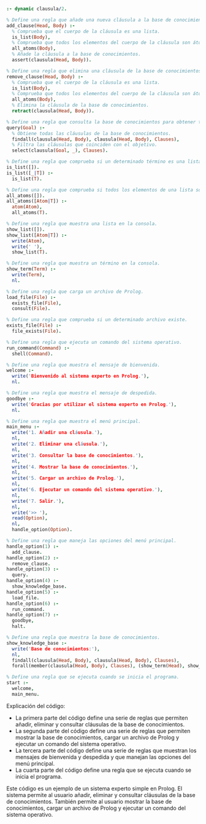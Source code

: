```prolog
:- dynamic clausula/2.

% Define una regla que añade una nueva cláusula a la base de conocimientos.
add_clause(Head, Body) :-
  % Comprueba que el cuerpo de la cláusula es una lista.
  is_list(Body),
  % Comprueba que todos los elementos del cuerpo de la cláusula son átomos.
  all_atoms(Body),
  % Añade la cláusula a la base de conocimientos.
  assert(clausula(Head, Body)).

% Define una regla que elimina una cláusula de la base de conocimientos.
remove_clause(Head, Body) :-
  % Comprueba que el cuerpo de la cláusula es una lista.
  is_list(Body),
  % Comprueba que todos los elementos del cuerpo de la cláusula son átomos.
  all_atoms(Body),
  % Elimina la cláusula de la base de conocimientos.
  retract(clausula(Head, Body)).

% Define una regla que consulta la base de conocimientos para obtener todas las cláusulas que coinciden con un determinado objetivo.
query(Goal) :-
  % Obtiene todas las cláusulas de la base de conocimientos.
  findall(clausula(Head, Body), clausula(Head, Body), Clauses),
  % Filtra las cláusulas que coinciden con el objetivo.
  select(clausula(Goal, _), Clauses).

% Define una regla que comprueba si un determinado término es una lista.
is_list([]).
is_list([_|T]) :-
  is_list(T).

% Define una regla que comprueba si todos los elementos de una lista son átomos.
all_atoms([]).
all_atoms([Atom|T]) :-
  atom(Atom),
  all_atoms(T).

% Define una regla que muestra una lista en la consola.
show_list([]).
show_list([Atom|T]) :-
  write(Atom),
  write(' '),
  show_list(T).

% Define una regla que muestra un término en la consola.
show_term(Term) :-
  write(Term),
  nl.

% Define una regla que carga un archivo de Prolog.
load_file(File) :-
  exists_file(File),
  consult(File).

% Define una regla que comprueba si un determinado archivo existe.
exists_file(File) :-
  file_exists(File).

% Define una regla que ejecuta un comando del sistema operativo.
run_command(Command) :-
  shell(Command).

% Define una regla que muestra el mensaje de bienvenida.
welcome :-
  write('Bienvenido al sistema experto en Prolog.'),
  nl.

% Define una regla que muestra el mensaje de despedida.
goodbye :-
  write('Gracias por utilizar el sistema experto en Prolog.'),
  nl.

% Define una regla que muestra el menú principal.
main_menu :-
  write('1. Añadir una cláusula.'),
  nl,
  write('2. Eliminar una cláusula.'),
  nl,
  write('3. Consultar la base de conocimientos.'),
  nl,
  write('4. Mostrar la base de conocimientos.'),
  nl,
  write('5. Cargar un archivo de Prolog.'),
  nl,
  write('6. Ejecutar un comando del sistema operativo.'),
  nl,
  write('7. Salir.'),
  nl,
  write('>> '),
  read(Option),
  nl,
  handle_option(Option).

% Define una regla que maneja las opciones del menú principal.
handle_option(1) :-
  add_clause.
handle_option(2) :-
  remove_clause.
handle_option(3) :-
  query.
handle_option(4) :-
  show_knowledge_base.
handle_option(5) :-
  load_file.
handle_option(6) :-
  run_command.
handle_option(7) :-
  goodbye,
  halt.

% Define una regla que muestra la base de conocimientos.
show_knowledge_base :-
  write('Base de conocimientos:'),
  nl,
  findall(clausula(Head, Body), clausula(Head, Body), Clauses),
  forall(member(clausula(Head, Body), Clauses), (show_term(Head), show_list(Body), nl)).

% Define una regla que se ejecuta cuando se inicia el programa.
start :-
  welcome,
  main_menu.
```

Explicación del código:

* La primera parte del código define una serie de reglas que permiten añadir, eliminar y consultar cláusulas de la base de conocimientos.
* La segunda parte del código define una serie de reglas que permiten mostrar la base de conocimientos, cargar un archivo de Prolog y ejecutar un comando del sistema operativo.
* La tercera parte del código define una serie de reglas que muestran los mensajes de bienvenida y despedida y que manejan las opciones del menú principal.
* La cuarta parte del código define una regla que se ejecuta cuando se inicia el programa.

Este código es un ejemplo de un sistema experto simple en Prolog. El sistema permite al usuario añadir, eliminar y consultar cláusulas de la base de conocimientos. También permite al usuario mostrar la base de conocimientos, cargar un archivo de Prolog y ejecutar un comando del sistema operativo.